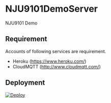 # NJU9101DemoServer
NJU9101 Demo

## Requirement
Accounts of following services are requirement.
* Heroku (https://www.heroku.com/)
* CloudMQTT (http://www.cloudmqtt.com/)

## Deployment
[![Deploy](https://www.herokucdn.com/deploy/button.png)](https://heroku.com/deploy)

